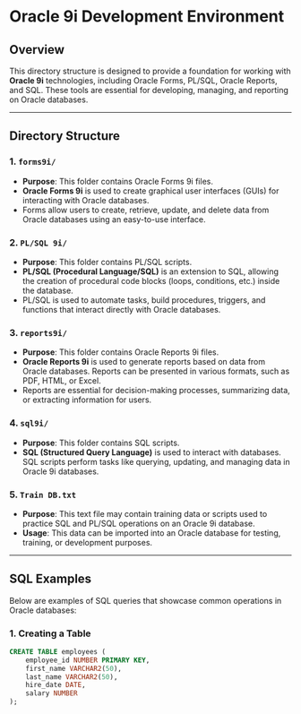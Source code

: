 # Oracle 9i Development Environment

## Overview

This directory structure is designed to provide a foundation for working with **Oracle 9i** technologies, including Oracle Forms, PL/SQL, Oracle Reports, and SQL. These tools are essential for developing, managing, and reporting on Oracle databases.

---

## Directory Structure

### 1. `forms9i/`
- **Purpose**: This folder contains Oracle Forms 9i files.
- **Oracle Forms 9i** is used to create graphical user interfaces (GUIs) for interacting with Oracle databases.
- Forms allow users to create, retrieve, update, and delete data from Oracle databases using an easy-to-use interface.

### 2. `PL/SQL 9i/`
- **Purpose**: This folder contains PL/SQL scripts.
- **PL/SQL (Procedural Language/SQL)** is an extension to SQL, allowing the creation of procedural code blocks (loops, conditions, etc.) inside the database.
- PL/SQL is used to automate tasks, build procedures, triggers, and functions that interact directly with Oracle databases.

### 3. `reports9i/`
- **Purpose**: This folder contains Oracle Reports 9i files.
- **Oracle Reports 9i** is used to generate reports based on data from Oracle databases. Reports can be presented in various formats, such as PDF, HTML, or Excel.
- Reports are essential for decision-making processes, summarizing data, or extracting information for users.

### 4. `sql9i/`
- **Purpose**: This folder contains SQL scripts.
- **SQL (Structured Query Language)** is used to interact with databases. SQL scripts perform tasks like querying, updating, and managing data in Oracle 9i databases.

### 5. `Train DB.txt`
- **Purpose**: This text file may contain training data or scripts used to practice SQL and PL/SQL operations on an Oracle 9i database.
- **Usage**: This data can be imported into an Oracle database for testing, training, or development purposes.

---

## SQL Examples

Below are examples of SQL queries that showcase common operations in Oracle databases:

### 1. Creating a Table
```sql
CREATE TABLE employees (
    employee_id NUMBER PRIMARY KEY,
    first_name VARCHAR2(50),
    last_name VARCHAR2(50),
    hire_date DATE,
    salary NUMBER
);
